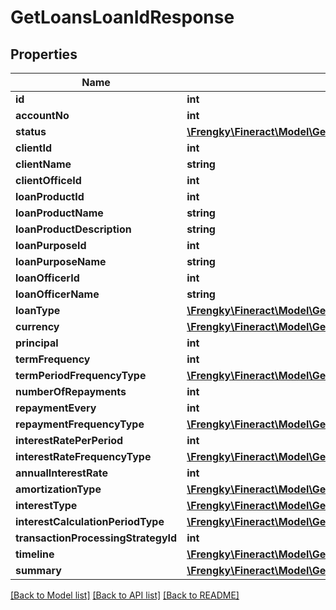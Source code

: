 # GetLoansLoanIdResponse

## Properties
Name | Type | Description | Notes
------------ | ------------- | ------------- | -------------
**id** | **int** |  | [optional] 
**accountNo** | **int** |  | [optional] 
**status** | [**\Frengky\Fineract\Model\GetLoansLoanIdStatus**](GetLoansLoanIdStatus.md) |  | [optional] 
**clientId** | **int** |  | [optional] 
**clientName** | **string** |  | [optional] 
**clientOfficeId** | **int** |  | [optional] 
**loanProductId** | **int** |  | [optional] 
**loanProductName** | **string** |  | [optional] 
**loanProductDescription** | **string** |  | [optional] 
**loanPurposeId** | **int** |  | [optional] 
**loanPurposeName** | **string** |  | [optional] 
**loanOfficerId** | **int** |  | [optional] 
**loanOfficerName** | **string** |  | [optional] 
**loanType** | [**\Frengky\Fineract\Model\GetLoansLoanIdLoanType**](GetLoansLoanIdLoanType.md) |  | [optional] 
**currency** | [**\Frengky\Fineract\Model\GetLoansLoanIdCurrency**](GetLoansLoanIdCurrency.md) |  | [optional] 
**principal** | **int** |  | [optional] 
**termFrequency** | **int** |  | [optional] 
**termPeriodFrequencyType** | [**\Frengky\Fineract\Model\GetLoansLoanIdTermPeriodFrequencyType**](GetLoansLoanIdTermPeriodFrequencyType.md) |  | [optional] 
**numberOfRepayments** | **int** |  | [optional] 
**repaymentEvery** | **int** |  | [optional] 
**repaymentFrequencyType** | [**\Frengky\Fineract\Model\GetLoansLoanIdRepaymentFrequencyType**](GetLoansLoanIdRepaymentFrequencyType.md) |  | [optional] 
**interestRatePerPeriod** | **int** |  | [optional] 
**interestRateFrequencyType** | [**\Frengky\Fineract\Model\GetLoansLoanIdInterestRateFrequencyType**](GetLoansLoanIdInterestRateFrequencyType.md) |  | [optional] 
**annualInterestRate** | **int** |  | [optional] 
**amortizationType** | [**\Frengky\Fineract\Model\GetLoansLoanIdAmortizationType**](GetLoansLoanIdAmortizationType.md) |  | [optional] 
**interestType** | [**\Frengky\Fineract\Model\GetLoansLoanIdInterestType**](GetLoansLoanIdInterestType.md) |  | [optional] 
**interestCalculationPeriodType** | [**\Frengky\Fineract\Model\GetLoansLoanIdInterestCalculationPeriodType**](GetLoansLoanIdInterestCalculationPeriodType.md) |  | [optional] 
**transactionProcessingStrategyId** | **int** |  | [optional] 
**timeline** | [**\Frengky\Fineract\Model\GetLoansLoanIdTimeline**](GetLoansLoanIdTimeline.md) |  | [optional] 
**summary** | [**\Frengky\Fineract\Model\GetLoansLoanIdSummary**](GetLoansLoanIdSummary.md) |  | [optional] 

[[Back to Model list]](../../README.md#documentation-for-models) [[Back to API list]](../../README.md#documentation-for-api-endpoints) [[Back to README]](../../README.md)

